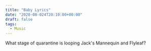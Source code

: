 ```yaml
---
title: "Baby Lyrics"
date: "2020-08-024T20:10:00+00:00"
draft: false
tags:
  - Music
---
```


What stage of quarantine is looping Jack's Mannequin and Flyleaf?
